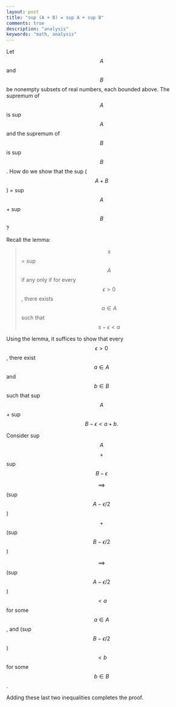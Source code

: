 ```yaml
---
layout: post
title: "sup (A + B) = sup A + sup B"
comments: true
description: "analysis"
keywords: "math, analysis"
---
```



Let $$A$$ and $$B$$ be nonempty subsets of real numbers, each bounded above. The supremum of $$A$$ is sup $$A$$ and the supremum of $$B$$ is sup $$B$$. How do we show that the sup ($$A + B$$) = sup $$A$$ + sup $$B$$?

Recall the lemma:

> $$s$$ = sup $$A$$ if any only if for every $$\epsilon > 0$$, there exists $$a \in A$$ such that $$s - \epsilon < a$$


Using the lemma, it suffices to show that every $$\epsilon > 0$$, there exist $$a \in A$$ and $$b \in B$$ such that sup $$A$$ + sup $$B - \epsilon < a + b.$$

Consider sup $$A$$ $$+$$ sup $$B - \epsilon$$

$$\implies$$ (sup $$A - \epsilon/2$$) $$+$$ (sup $$B - \epsilon/2$$)

$$\implies$$ (sup $$A - \epsilon/2$$) $$< a$$ for some $$a \in A$$, and (sup $$B - \epsilon/2$$) $$< b$$ for some $$b \in B$$.

Adding these last two inequalities completes the proof.

